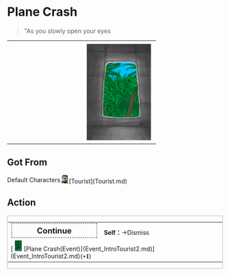 # Plane Crash  
> "As you slowly open your eyes  
  
<table class="table table-bordered" data-toggle="table"  data-show-header="false"><thead style="display:none"><tr ><th  style="width:50%;text-align:left;vertical-align:top;"  data-sortable="true"  >title</th><th  style="width:50%;text-align:left;vertical-align:top;"  ></th></tr></thead><tr ><td  style="width:50%;text-align:left;vertical-align:top;"  ></td><td  style="width:50%;text-align:left;vertical-align:top;"  ><div style="float:right; margin:5px"><div class="gamecard" style="width:150px; height:225px;"><a href="Event_IntroTourist1.md" style="color:black"><img decoding="async" src="Sprite/PlaneExit.png" class="cardimage" style="max-width:150px;max-height:225px;"><span style="font-size: 25px;">Plane Crash</span></a></div></div></td></tr></tbody></table>  
  
## Got From  
<div style="display:inline-block"><div class="gamedatalist" style="text-align:left;min-width:200px;min-height:0px;"><div style="display:inline-block"><div style="display:inline-block;vertical-align:middle;">Default Characters</div><div style="display:inline-block;vertical-align:middle;"><div style="width:20px;display:inline-block;text-align:center"><img decoding="async" src="Sprite/Tourist.png" href="a.md" style="max-width:20px;max-height:20px;"></div>[Tourist](Tourist.md)</div></div></div></div>  
  
## Action  
<div  style="border:1px solid #BBB"><table><tr><td rowspan="2" style="width:200px;text-align:center;font-size:1.3em;font-weight:bold"><div style="padding:5px;border:1px dashed #333"><div>Continue</div></div></td><td></td></tr><tr><td><b>Self：</b>→Dismiss</td></tr><tr><td colspan="2">[<div style="width:25px;display:inline-block;text-align:center"><img decoding="async" src="Sprite/MacaqueEvent.png" href="a.md" style="max-width:25px;max-height:25px;"></div>[Plane Crash(Event)](Event_IntroTourist2.md)](Event_IntroTourist2.md)(<span style="font-family:ui-monospace"><b>+1</b></span>)</td></tr></table></div>  
  
  


<script>document.title="Plane Crash - Card Survival Wiki";</script>
